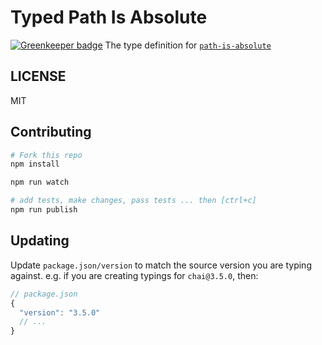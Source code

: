 # Typed Path Is Absolute

[![Greenkeeper badge](https://badges.greenkeeper.io/types/npm-path-is-absolute.svg)](https://greenkeeper.io/)
The type definition for [`path-is-absolute`](https://github.com/sindresorhus/path-is-absolute)

## LICENSE
MIT

## Contributing

```sh
# Fork this repo
npm install

npm run watch

# add tests, make changes, pass tests ... then [ctrl+c]
npm run publish
```

## Updating
Update `package.json/version` to match the source version you are typing against.
e.g. if you are creating typings for `chai@3.5.0`, then:
```js
// package.json
{
  "version": "3.5.0"
  // ...
}
```
